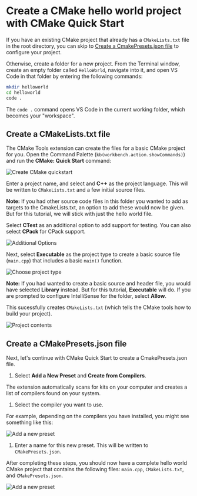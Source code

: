 # Create a CMake hello world project with CMake Quick Start

If you have an existing CMake project that already has a `CMakeLists.txt` file in the root directory, you can skip to [Create a CmakePresets.json file](#Create-a-CMakePresets.json-file) to configure your project.

Otherwise, create a folder for a new project. From the Terminal window, create an empty folder called `HelloWorld`, navigate into it, and open VS Code in that folder by entering the following commands:

```bash
mkdir helloworld
cd helloworld
code .
```
The ```code .``` command opens VS Code in the current working folder, which becomes your "workspace".

## Create a CMakeLists.txt file

The CMake Tools extension can create the files for a basic CMake project for you. Open the Command Palette (`kb(workbench.action.showCommands)`) and run the **CMake: Quick Start** command:

  ![Create CMake quickstart](images/cpp/cmake-quickstart-command-palette.png)

Enter a project name, and select and **C++** as the project language. This will be written to `CMakeLists.txt` and a few initial source files.

**Note:** If you had other source code files in this folder you wanted to add as targets to the CmakeLists.txt, an option to add these would now be given. But for this tutorial, we will stick with just the hello world file.

Select **CTest** as an additional option to add support for testing. You can also select **CPack** for CPack support.

![Additional Options](images/cpp/cmake-quickstart-options.png)

Next, select **Executable** as the project type to create a basic source file (`main.cpp`) that includes a basic `main()` function.

![Choose project type](images/cpp/cmake-choose-type.png)

**Note:** If you had wanted to create a basic source and header file, you would have selected **Library** instead. But for this tutorial, **Executable** will do. If you are prompted to configure IntelliSense for the folder, select **Allow**.

This sucessfully creates `CMakeLists.txt` (which tells the CMake tools how to build your project).

![Project contents](images/cpp/cmake-quickstart-cmakelists.png)

## Create a CMakePresets.json file

Next, let's continue with CMake Quick Start to create a CmakePresets.json file.

1. Select **Add a New Preset** and **Create from Compilers**.

  The extension automatically scans for kits on your computer and creates a list of compilers found on your system.

1. Select the compiler you want to use.

  For example, depending on the compilers you have installed, you might see something like this:

  ![Add a new preset](images/cpp/cmake-quickstart-selectkit.png)

1. Enter a name for this new preset. This will be written to `CMakePresets.json`.

After completing these steps, you should now have a complete hello world CMake project that contains the following files: `main.cpp`, `CMakeLists.txt`, and `CMakePresets.json`.

![Add a new preset](images/cpp/cmake-quickstart-projcontents.png)